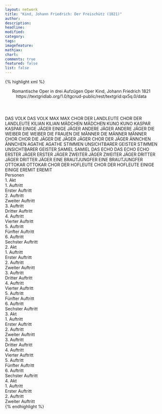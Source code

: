 ```yaml
---
layout: network
title: "Kind, Johann Friedrich: Der Freischütz (1821)"
author:
description:
headline:
modified:
category:
tags:
imagefeature:
mathjax:
chart:
comments: true
featured: false
list: false
---
```

{% highlight xml %}
<?xml-model href="https://raw.githubusercontent.com/DLiNa/project/master/rules/lina.rnc"?><?xml-model href="https://raw.githubusercontent.com/DLiNa/project/master/rules/lina.sch"?>
<play xmlns="http://lina.digital">
  <header>
    <title>Der Freischütz</title>
    <subtitle>Romantische Oper in drei Aufzügen</subtitle>
    <genretitle>Oper</genretitle>
    <author>Kind, Johann Friedrich</author>
    <date type="print"/>
    <date type="premiere" when="1821">1821</date>
    <source>https://textgridlab.org/1.0/tgcrud-public/rest/textgrid:qx5q.0/data</source>
  </header>
  <personae>
    <character>
      <name>DAS VOLK</name>
      <alias xml:id="das_volk">
        <name>DAS VOLK</name>
      </alias>
    </character>
    <character>
      <name>MAX</name>
      <alias xml:id="max">
        <name>MAX</name>
      </alias>
    </character>
    <character>
      <name>CHOR DER LANDLEUTE</name>
      <alias xml:id="chor_der_landleute">
        <name>CHOR DER LANDLEUTE</name>
      </alias>
    </character>
    <character>
      <name>KILIAN</name>
      <alias xml:id="kilian">
        <name>KILIAN</name>
      </alias>
    </character>
    <character>
      <name>MÄDCHEN</name>
      <alias xml:id="mädchen">
        <name>MÄDCHEN</name>
      </alias>
    </character>
    <character>
      <name>KUNO</name>
      <alias xml:id="kuno">
        <name>KUNO</name>
      </alias>
    </character>
    <character>
      <name>KASPAR</name>
      <alias xml:id="kaspar">
        <name>KASPAR</name>
      </alias>
    </character>
    <character>
      <name>EINIGE JÄGER</name>
      <alias xml:id="einige_jäger">
        <name>EINIGE JÄGER</name>
      </alias>
    </character>
    <character>
      <name>ANDERE JÄGER</name>
      <alias xml:id="andere_jäger">
        <name>ANDERE JÄGER</name>
      </alias>
    </character>
    <character>
      <name>DIE WEIBER</name>
      <alias xml:id="die_weiber">
        <name>DIE WEIBER</name>
      </alias>
      <alias xml:id="die_frauen">
        <name>DIE FRAUEN</name>
      </alias>
    </character>
    <character>
      <name>DIE MÄNNER</name>
      <alias xml:id="die_männer">
        <name>DIE MÄNNER</name>
      </alias>
      <alias xml:id="männer">
        <name>MÄNNER</name>
      </alias>
    </character>
    <character>
      <name>CHOR</name>
      <alias xml:id="chor">
        <name>CHOR</name>
      </alias>
    </character>
    <character>
      <name>DIE JÄGER</name>
      <alias xml:id="die_jäger">
        <name>DIE JÄGER</name>
      </alias>
      <alias xml:id="jäger">
        <name>JÄGER</name>
      </alias>
      <alias xml:id="chor_der_jäger">
        <name>CHOR DER JÄGER</name>
      </alias>
    </character>
    <character>
      <name>ÄNNCHEN</name>
      <alias xml:id="ännchen">
        <name>ÄNNCHEN</name>
      </alias>
    </character>
    <character>
      <name>AGATHE</name>
      <alias xml:id="agathe">
        <name>AGATHE</name>
      </alias>
    </character>
    <character>
      <name>STIMMEN UNSICHTBARER GEISTER</name>
      <alias xml:id="stimmen_unsichtbarer_geister">
        <name>STIMMEN UNSICHTBARER GEISTER</name>
      </alias>
    </character>
    <character>
      <name>SAMIEL</name>
      <alias xml:id="samiel">
        <name>SAMIEL</name>
      </alias>
    </character>
    <character>
      <name>DAS ECHO</name>
      <alias xml:id="das_echo">
        <name>DAS ECHO</name>
      </alias>
      <alias xml:id="echo">
        <name>ECHO</name>
      </alias>
    </character>
    <character>
      <name>ERSTER JÄGER</name>
      <alias xml:id="erster_jäger">
        <name>ERSTER JÄGER</name>
      </alias>
    </character>
    <character>
      <name>ZWEITER JÄGER</name>
      <alias xml:id="zweiter_jäger">
        <name>ZWEITER JÄGER</name>
      </alias>
    </character>
    <character>
      <name>DRITTER JÄGER</name>
      <alias xml:id="dritter_jäger">
        <name>DRITTER JÄGER</name>
      </alias>
    </character>
    <character>
      <name>EINE BRAUTJUNGFER</name>
      <alias xml:id="eine_brautjungfer">
        <name>EINE BRAUTJUNGFER</name>
      </alias>
    </character>
    <character>
      <name>OTTOKAR</name>
      <alias xml:id="ottokar">
        <name>OTTOKAR</name>
      </alias>
    </character>
    <character>
      <name>CHOR DER HOFLEUTE</name>
      <alias xml:id="chor_der_hofleute">
        <name>CHOR DER HOFLEUTE</name>
      </alias>
    </character>
    <character>
      <name>EINIGE</name>
      <alias xml:id="einige">
        <name>EINIGE</name>
      </alias>
    </character>
    <character>
      <name>EREMIT</name>
      <alias xml:id="eremit">
        <name>EREMIT</name>
      </alias>
    </character>
  </personae>
  <text>
    <div>
      <head>Personen</head>
    </div>
    <div>
      <head>1. Akt</head>
      <div>
        <head>1. Auftritt</head>
        <div>
          <head>Erster Auftritt</head>
          <sp who="#das_volk">
            <amount n="1" unit="speech_acts"/>
            <amount n="5" unit="words"/>
            <amount n="1" unit="lines"/>
            <amount n="33" unit="chars"/>
          </sp>
          <sp who="#max">
            <amount n="3" unit="speech_acts"/>
            <amount n="39" unit="words"/>
            <amount n="2" unit="lines"/>
            <amount n="210" unit="chars"/>
          </sp>
          <sp who="#chor_der_landleute">
            <amount n="1" unit="speech_acts"/>
            <amount n="27" unit="words"/>
            <amount n="4" unit="lines"/>
            <amount n="164" unit="chars"/>
          </sp>
          <sp who="#kilian">
            <amount n="3" unit="speech_acts"/>
            <amount n="78" unit="words"/>
            <amount n="12" unit="lines"/>
            <amount n="371" unit="chars"/>
          </sp>
          <sp who="#mädchen">
            <amount n="1" unit="speech_acts"/>
            <amount n="1" unit="words"/>
            <amount n="1" unit="lines"/>
            <amount n="21" unit="chars"/>
          </sp>
          <sp who="#männer">
            <amount n="1" unit="speech_acts"/>
            <amount n="23" unit="words"/>
            <amount n="3" unit="lines"/>
            <amount n="107" unit="chars"/>
          </sp>
        </div>
      </div>
      <div>
        <head>2. Auftritt</head>
        <div>
          <head>Zweiter Auftritt</head>
          <sp who="#kuno">
            <amount n="13" unit="speech_acts"/>
            <amount n="539" unit="words"/>
            <amount n="14" unit="lines"/>
            <amount n="3049" unit="chars"/>
          </sp>
          <sp who="#kilian">
            <amount n="6" unit="speech_acts"/>
            <amount n="135" unit="words"/>
            <amount n="4" unit="lines"/>
            <amount n="730" unit="chars"/>
          </sp>
          <sp who="#max">
            <amount n="10" unit="speech_acts"/>
            <amount n="101" unit="words"/>
            <amount n="19" unit="lines"/>
            <amount n="570" unit="chars"/>
          </sp>
          <sp who="#kaspar">
            <amount n="8" unit="speech_acts"/>
            <amount n="117" unit="words"/>
            <amount n="9" unit="lines"/>
            <amount n="636" unit="chars"/>
          </sp>
          <sp who="#einige_jäger">
            <amount n="1" unit="speech_acts"/>
            <amount n="14" unit="words"/>
            <amount n="1" unit="lines"/>
            <amount n="76" unit="chars"/>
          </sp>
          <sp who="#andere_jäger">
            <amount n="1" unit="speech_acts"/>
            <amount n="6" unit="words"/>
            <amount n="1" unit="lines"/>
            <amount n="27" unit="chars"/>
          </sp>
          <sp who="#die_weiber">
            <amount n="1" unit="speech_acts"/>
            <amount n="7" unit="words"/>
            <amount n="1" unit="lines"/>
            <amount n="35" unit="chars"/>
          </sp>
          <sp who="#die_männer">
            <amount n="1" unit="speech_acts"/>
            <amount n="6" unit="words"/>
            <amount n="1" unit="lines"/>
            <amount n="37" unit="chars"/>
          </sp>
          <sp who="#chor">
            <amount n="3" unit="speech_acts"/>
            <amount n="25" unit="words"/>
            <amount n="4" unit="lines"/>
            <amount n="134" unit="chars"/>
          </sp>
          <sp who="#die_jäger #einige_jäger #andere_jäger #erster_jäger #zweiter_jäger #dritter_jäger">
            <amount n="1" unit="speech_acts"/>
            <amount n="9" unit="words"/>
            <amount n="2" unit="lines"/>
            <amount n="54" unit="chars"/>
          </sp>
          <sp who="#kuno #die_frauen">
            <amount n="1" unit="speech_acts"/>
            <amount n="9" unit="words"/>
            <amount n="2" unit="lines"/>
            <amount n="54" unit="chars"/>
          </sp>
          <sp who="#kuno #chor">
            <amount n="1" unit="speech_acts"/>
            <amount n="2" unit="words"/>
            <amount n="1" unit="lines"/>
            <amount n="11" unit="chars"/>
          </sp>
          <sp who="#chor_der_jäger #einige_jäger #andere_jäger #erster_jäger #zweiter_jäger #dritter_jäger">
            <amount n="2" unit="speech_acts"/>
            <amount n="25" unit="words"/>
            <amount n="4" unit="lines"/>
            <amount n="122" unit="chars"/>
          </sp>
          <sp who="#chor_der_landleute">
            <amount n="1" unit="speech_acts"/>
            <amount n="6" unit="words"/>
            <amount n="1" unit="lines"/>
            <amount n="34" unit="chars"/>
          </sp>
          <sp who="#chor #kuno #kilian #kaspar #max #die_weiber #die_männer #chor_der_jäger #einige_jäger #andere_jäger #erster_jäger #zweiter_jäger #dritter_jäger #chor_der_landleute">
            <amount n="1" unit="speech_acts"/>
            <amount n="17" unit="words"/>
            <amount n="3" unit="lines"/>
            <amount n="97" unit="chars"/>
          </sp>
        </div>
      </div>
      <div>
        <head>3. Auftritt</head>
        <div>
          <head>Dritter Auftritt</head>
          <sp who="#kilian">
            <amount n="2" unit="speech_acts"/>
            <amount n="62" unit="words"/>
            <amount n="1" unit="lines"/>
            <amount n="325" unit="chars"/>
          </sp>
          <sp who="#max">
            <amount n="1" unit="speech_acts"/>
            <amount n="7" unit="words"/>
            <amount n="1" unit="lines"/>
            <amount n="27" unit="chars"/>
          </sp>
        </div>
      </div>
      <div>
        <head>4. Auftritt</head>
        <div>
          <head>Vierter Auftritt</head>
          <sp who="#max">
            <amount n="1" unit="speech_acts"/>
            <amount n="180" unit="words"/>
            <amount n="29" unit="lines"/>
            <amount n="987" unit="chars"/>
          </sp>
        </div>
      </div>
      <div>
        <head>5. Auftritt</head>
        <div>
          <head>Fünfter Auftritt</head>
          <sp who="#kaspar">
            <amount n="39" unit="speech_acts"/>
            <amount n="1212" unit="words"/>
            <amount n="33" unit="lines"/>
            <amount n="6882" unit="chars"/>
          </sp>
          <sp who="#max">
            <amount n="35" unit="speech_acts"/>
            <amount n="453" unit="words"/>
            <amount n="28" unit="lines"/>
            <amount n="2389" unit="chars"/>
          </sp>
        </div>
      </div>
      <div>
        <head>6. Auftritt</head>
        <div>
          <head>Sechster Auftritt</head>
          <sp who="#kaspar">
            <amount n="1" unit="speech_acts"/>
            <amount n="53" unit="words"/>
            <amount n="8" unit="lines"/>
            <amount n="320" unit="chars"/>
          </sp>
        </div>
      </div>
    </div>
    <div>
      <head>2. Akt</head>
      <div>
        <head>1. Auftritt</head>
        <div>
          <head>Erster Auftritt</head>
          <sp who="#ännchen">
            <amount n="15" unit="speech_acts"/>
            <amount n="505" unit="words"/>
            <amount n="53" unit="lines"/>
            <amount n="2796" unit="chars"/>
          </sp>
          <sp who="#agathe">
            <amount n="13" unit="speech_acts"/>
            <amount n="184" unit="words"/>
            <amount n="16" unit="lines"/>
            <amount n="1002" unit="chars"/>
          </sp>
        </div>
      </div>
      <div>
        <head>2. Auftritt</head>
        <div>
          <head>Zweiter Auftritt</head>
          <sp who="#agathe">
            <amount n="1" unit="speech_acts"/>
            <amount n="317" unit="words"/>
            <amount n="60" unit="lines"/>
            <amount n="1616" unit="chars"/>
          </sp>
        </div>
      </div>
      <div>
        <head>3. Auftritt</head>
        <div>
          <head>Dritter Auftritt</head>
          <sp who="#agathe">
            <amount n="22" unit="speech_acts"/>
            <amount n="236" unit="words"/>
            <amount n="25" unit="lines"/>
            <amount n="1245" unit="chars"/>
          </sp>
          <sp who="#max">
            <amount n="24" unit="speech_acts"/>
            <amount n="365" unit="words"/>
            <amount n="28" unit="lines"/>
            <amount n="2041" unit="chars"/>
          </sp>
          <sp who="#ännchen">
            <amount n="11" unit="speech_acts"/>
            <amount n="185" unit="words"/>
            <amount n="15" unit="lines"/>
            <amount n="959" unit="chars"/>
          </sp>
        </div>
      </div>
      <div>
        <head>4. Auftritt</head>
        <div>
          <head>Vierter Auftritt</head>
          <sp who="#kaspar">
            <amount n="1" unit="speech_acts"/>
          </sp>
          <sp who="#stimmen_unsichtbarer_geister">
            <amount n="1" unit="speech_acts"/>
            <amount n="44" unit="words"/>
            <amount n="11" unit="lines"/>
            <amount n="240" unit="chars"/>
          </sp>
        </div>
      </div>
      <div>
        <head>5. Auftritt</head>
        <div>
          <head>Fünfter Auftritt</head>
          <sp who="#kaspar">
            <amount n="9" unit="speech_acts"/>
            <amount n="98" unit="words"/>
            <amount n="18" unit="lines"/>
            <amount n="536" unit="chars"/>
          </sp>
          <sp who="#samiel">
            <amount n="9" unit="speech_acts"/>
            <amount n="37" unit="words"/>
            <amount n="10" unit="lines"/>
            <amount n="180" unit="chars"/>
          </sp>
        </div>
      </div>
      <div>
        <head>6. Auftritt</head>
        <div>
          <head>Sechster Auftritt</head>
          <sp who="#kaspar">
            <amount n="17" unit="speech_acts"/>
            <amount n="483" unit="words"/>
            <amount n="11" unit="lines"/>
            <amount n="2763" unit="chars"/>
          </sp>
          <sp who="#max">
            <amount n="9" unit="speech_acts"/>
            <amount n="163" unit="words"/>
            <amount n="29" unit="lines"/>
            <amount n="854" unit="chars"/>
          </sp>
          <sp who="#das_echo">
            <amount n="1" unit="speech_acts"/>
            <amount n="1" unit="words"/>
            <amount n="1" unit="lines"/>
            <amount n="5" unit="chars"/>
          </sp>
          <sp who="#echo">
            <amount n="5" unit="speech_acts"/>
            <amount n="7" unit="words"/>
            <amount n="5" unit="lines"/>
            <amount n="32" unit="chars"/>
          </sp>
          <sp who="#chor">
            <amount n="1" unit="speech_acts"/>
            <amount n="37" unit="words"/>
            <amount n="5" unit="lines"/>
            <amount n="195" unit="chars"/>
          </sp>
          <sp who="#samiel">
            <amount n="1" unit="speech_acts"/>
            <amount n="3" unit="words"/>
            <amount n="1" unit="lines"/>
            <amount n="13" unit="chars"/>
          </sp>
        </div>
      </div>
    </div>
    <div>
      <head>3. Akt</head>
      <div>
        <head>1. Auftritt</head>
        <div>
          <head>Erster Auftritt</head>
          <sp who="#erster_jäger">
            <amount n="6" unit="speech_acts"/>
            <amount n="48" unit="words"/>
            <amount n="5" unit="lines"/>
            <amount n="301" unit="chars"/>
          </sp>
          <sp who="#zweiter_jäger">
            <amount n="5" unit="speech_acts"/>
            <amount n="89" unit="words"/>
            <amount n="4" unit="lines"/>
            <amount n="481" unit="chars"/>
          </sp>
          <sp who="#max">
            <amount n="9" unit="speech_acts"/>
            <amount n="71" unit="words"/>
            <amount n="8" unit="lines"/>
            <amount n="364" unit="chars"/>
          </sp>
          <sp who="#kaspar">
            <amount n="7" unit="speech_acts"/>
            <amount n="136" unit="words"/>
            <amount n="5" unit="lines"/>
            <amount n="727" unit="chars"/>
          </sp>
          <sp who="#dritter_jäger">
            <amount n="1" unit="speech_acts"/>
            <amount n="20" unit="words"/>
            <amount n="116" unit="chars"/>
          </sp>
        </div>
      </div>
      <div>
        <head>2. Auftritt</head>
        <div>
          <head>Zweiter Auftritt</head>
          <sp who="#agathe">
            <amount n="1" unit="speech_acts"/>
            <amount n="75" unit="words"/>
            <amount n="12" unit="lines"/>
            <amount n="401" unit="chars"/>
          </sp>
        </div>
      </div>
      <div>
        <head>3. Auftritt</head>
        <div>
          <head>Dritter Auftritt</head>
          <sp who="#ännchen">
            <amount n="7" unit="speech_acts"/>
            <amount n="479" unit="words"/>
            <amount n="21" unit="lines"/>
            <amount n="2621" unit="chars"/>
          </sp>
          <sp who="#agathe">
            <amount n="3" unit="speech_acts"/>
            <amount n="53" unit="words"/>
            <amount n="2" unit="lines"/>
            <amount n="263" unit="chars"/>
          </sp>
        </div>
      </div>
      <div>
        <head>4. Auftritt</head>
        <div>
          <head>Vierter Auftritt</head>
          <sp who="#eine_brautjungfer">
            <amount n="4" unit="speech_acts"/>
            <amount n="86" unit="words"/>
            <amount n="16" unit="lines"/>
            <amount n="484" unit="chars"/>
          </sp>
          <sp who="#agathe #eine_brautjungfer">
            <amount n="4" unit="speech_acts"/>
            <amount n="52" unit="words"/>
            <amount n="8" unit="lines"/>
            <amount n="344" unit="chars"/>
          </sp>
        </div>
      </div>
      <div>
        <head>5. Auftritt</head>
        <div>
          <head>Fünfter Auftritt</head>
          <sp who="#ännchen">
            <amount n="5" unit="speech_acts"/>
            <amount n="298" unit="words"/>
            <amount n="1724" unit="chars"/>
          </sp>
          <sp who="#agathe">
            <amount n="4" unit="speech_acts"/>
            <amount n="40" unit="words"/>
            <amount n="3" unit="lines"/>
            <amount n="215" unit="chars"/>
          </sp>
          <sp who="#eine_brautjungfer #ännchen">
            <amount n="1" unit="speech_acts"/>
            <amount n="14" unit="words"/>
            <amount n="2" unit="lines"/>
            <amount n="97" unit="chars"/>
          </sp>
        </div>
      </div>
      <div>
        <head>6. Auftritt</head>
        <div>
          <head>Sechster Auftritt</head>
          <sp who="#chor_der_jäger #einige_jäger #andere_jäger #erster_jäger #zweiter_jäger #dritter_jäger">
            <amount n="1" unit="speech_acts"/>
            <amount n="138" unit="words"/>
            <amount n="18" unit="lines"/>
            <amount n="731" unit="chars"/>
          </sp>
          <sp who="#ottokar">
            <amount n="13" unit="speech_acts"/>
            <amount n="372" unit="words"/>
            <amount n="23" unit="lines"/>
            <amount n="1990" unit="chars"/>
          </sp>
          <sp who="#kuno">
            <amount n="9" unit="speech_acts"/>
            <amount n="158" unit="words"/>
            <amount n="9" unit="lines"/>
            <amount n="859" unit="chars"/>
          </sp>
          <sp who="#kaspar">
            <amount n="3" unit="speech_acts"/>
            <amount n="55" unit="words"/>
            <amount n="8" unit="lines"/>
            <amount n="292" unit="chars"/>
          </sp>
          <sp who="#max">
            <amount n="8" unit="speech_acts"/>
            <amount n="132" unit="words"/>
            <amount n="17" unit="lines"/>
            <amount n="706" unit="chars"/>
          </sp>
          <sp who="#agathe">
            <amount n="6" unit="speech_acts"/>
            <amount n="57" unit="words"/>
            <amount n="10" unit="lines"/>
            <amount n="277" unit="chars"/>
          </sp>
          <sp who="#chor_der_hofleute #chor_der_jäger #chor_der_landleute #einige_jäger #andere_jäger #erster_jäger #zweiter_jäger #dritter_jäger">
            <amount n="1" unit="speech_acts"/>
            <amount n="8" unit="words"/>
            <amount n="2" unit="lines"/>
            <amount n="41" unit="chars"/>
          </sp>
          <sp who="#einige">
            <amount n="2" unit="speech_acts"/>
            <amount n="16" unit="words"/>
            <amount n="3" unit="lines"/>
            <amount n="77" unit="chars"/>
          </sp>
          <sp who="#chor_der_hofleute #chor_der_jäger #chor_der_landleute #einige_jäger #andere_jäger #erster_jäger #zweiter_jäger #dritter_jäger">
            <amount n="3" unit="speech_acts"/>
            <amount n="46" unit="words"/>
            <amount n="9" unit="lines"/>
            <amount n="241" unit="chars"/>
          </sp>
          <sp who="#ännchen">
            <amount n="4" unit="speech_acts"/>
            <amount n="24" unit="words"/>
            <amount n="5" unit="lines"/>
            <amount n="127" unit="chars"/>
          </sp>
          <sp who="#max #kuno">
            <amount n="1" unit="speech_acts"/>
            <amount n="16" unit="words"/>
            <amount n="4" unit="lines"/>
            <amount n="80" unit="chars"/>
          </sp>
          <sp who="#ottokar #kuno #kaspar #max #agathe #ännchen #eremit">
            <amount n="3" unit="speech_acts"/>
            <amount n="55" unit="words"/>
            <amount n="8" unit="lines"/>
            <amount n="302" unit="chars"/>
          </sp>
          <sp who="#chor_der_hofleute #chor_der_jäger #chor_der_landleute #kuno">
            <amount n="1" unit="speech_acts"/>
            <amount n="26" unit="words"/>
            <amount n="4" unit="lines"/>
            <amount n="136" unit="chars"/>
          </sp>
          <sp who="#jäger #einige_jäger #andere_jäger #erster_jäger #zweiter_jäger #dritter_jäger">
            <amount n="1" unit="speech_acts"/>
            <amount n="8" unit="words"/>
            <amount n="1" unit="lines"/>
            <amount n="35" unit="chars"/>
          </sp>
          <sp who="#kuno #chor_der_hofleute #chor_der_jäger #chor_der_landleute">
            <amount n="1" unit="speech_acts"/>
            <amount n="6" unit="words"/>
            <amount n="1" unit="lines"/>
            <amount n="31" unit="chars"/>
          </sp>
          <sp who="#eremit">
            <amount n="3" unit="speech_acts"/>
            <amount n="132" unit="words"/>
            <amount n="21" unit="lines"/>
            <amount n="711" unit="chars"/>
          </sp>
          <sp who="#ottokar #eremit">
            <amount n="1" unit="speech_acts"/>
            <amount n="14" unit="words"/>
            <amount n="2" unit="lines"/>
            <amount n="66" unit="chars"/>
          </sp>
          <sp who="#ottokar #kuno #kaspar #max #agathe #ännchen #eremit #chor_der_hofleute #chor_der_jäger #chor_der_landleute">
            <amount n="1" unit="speech_acts"/>
            <amount n="41" unit="words"/>
            <amount n="5" unit="lines"/>
            <amount n="224" unit="chars"/>
          </sp>
        </div>
      </div>
    </div>
    <div>
      <head>4. Akt</head>
      <div>
        <head>1. Auftritt</head>
        <div>
          <head>Erster Auftritt</head>
          <sp who="#eremit">
            <amount n="1" unit="speech_acts"/>
            <amount n="226" unit="words"/>
            <amount n="24" unit="lines"/>
            <amount n="1224" unit="chars"/>
          </sp>
        </div>
      </div>
      <div>
        <head>2. Auftritt</head>
        <div>
          <head>Zweiter Auftritt</head>
          <sp who="#agathe">
            <amount n="16" unit="speech_acts"/>
            <amount n="216" unit="words"/>
            <amount n="19" unit="lines"/>
            <amount n="1161" unit="chars"/>
          </sp>
          <sp who="#eremit">
            <amount n="16" unit="speech_acts"/>
            <amount n="301" unit="words"/>
            <amount n="18" unit="lines"/>
            <amount n="1710" unit="chars"/>
          </sp>
        </div>
      </div>
    </div>
  </text>
</play>
{% endhighlight %}